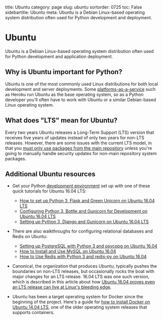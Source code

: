 title: Ubuntu
category: page
slug: ubuntu
sortorder: 0725
toc: False
sidebartitle: Ubuntu
meta: Ubuntu is a Debian Linux-based operating system distribution often used for Python development and deployment.


# Ubuntu
Ubuntu is a Debian Linux-based operating system distribution often used for 
Python development and application deployment.


## Why is Ubuntu important for Python?
Ubuntu is one of the most commonly used Linux distributions for both local
development and server deployments. Some 
[platforms-as-a-service](/platform-as-a-service.html) such as Heroku run 
Ubuntu as the base operating system, so as a Python developer you'll often
have to work with Ubuntu or a similar Debian-based Linux operating system.


## What does "LTS" mean for Ubuntu?
Every two years Ubuntu releases a Long-Term Support (LTS) version that
receives five years of updates instead of only two years for non-LTS
releases. However, there are some issues with the current LTS model,
in that you 
[must only use packages from the main repository](http://www.wilderssecurity.com/threads/ubuntu-lts-many-vulnerabilities-despite-long-term-support.385386/) 
unless you're going to manually handle security updates for non-main
repository system packages.


## Additional Ubuntu resources
* Get your Python [development environment](/development-environments.html)
  set up with one of these quick tutorials for Ubuntu 16.04 LTS:
    * [How to set up Python 3, Flask and Green Unicorn on Ubuntu 16.04 LTS](/blog/python-3-flask-green-unicorn-ubuntu-1604-xenial-xerus.html)
    * [Configuring Python 3, Bottle and Gunicorn for Development on Ubuntu 16.04 LTS](/blog/python-3-bottle-gunicorn-ubuntu-1604-xenial-xerus.html)
    * [Setting up Python 3, Django and Gunicorn on Ubuntu 16.04 LTS](/blog/python-3-django-gunicorn-ubuntu-1604-xenial-xerus.html)

* There are also walkthroughs for configuring relational databases and Redis 
  on Ubuntu:
    * [Setting up PostgreSQL with Python 3 and psycopg on Ubuntu 16.04](/blog/postgresql-python-3-psycopg2-ubuntu-1604.html)
    * [How to Install and Use MySQL on Ubuntu 16.04](/blog/install-mysql-ubuntu-1604.html)
    * [How to Use Redis with Python 3 and redis-py on Ubuntu 16.04](/blog/install-redis-use-python-3-ubuntu-1604.html)

* Canonical, the organization that produces Ubuntu, typically pushes the 
  boundaries on non-LTS releases, but occasionally rocks the boat with
  major changes for an LTS release. 16.04 LTS was one such version, which
  is described in this article about how 
  [Ubuntu 16.04 proves even an LTS release can live at Linux's bleeding edge](http://arstechnica.com/information-technology/2016/05/ubuntu-16-04-proves-even-an-lts-release-can-live-at-linuxs-bleeding-edge/).
* Ubuntu has been a target operating system for Docker since the beginning of
  the project. Here's a guide for 
  [how to install Docker on Ubuntu 14.04 LTS](http://www.liquidweb.com/kb/how-to-install-docker-on-ubuntu-14-04-lts/),
  one of the older operating system releases that supports containers.

